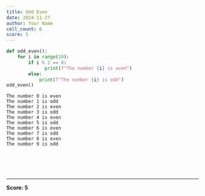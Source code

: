 ```yaml
---
title: Odd Even
date: 2024-11-27
author: Your Name
cell_count: 6
score: 5
---
```


```python
def odd_even():
    for i in range(10):      
        if i % 2 == 0:
              print(f"The number {i} is even")
        else:
            print(f"The number {i} is odd")
odd_even()
```

    The number 0 is even
    The number 1 is odd
    The number 2 is even
    The number 3 is odd
    The number 4 is even
    The number 5 is odd
    The number 6 is even
    The number 7 is odd
    The number 8 is even
    The number 9 is odd



```python

```


```python

```


```python

```


```python

```


```python

```


---
**Score: 5**

